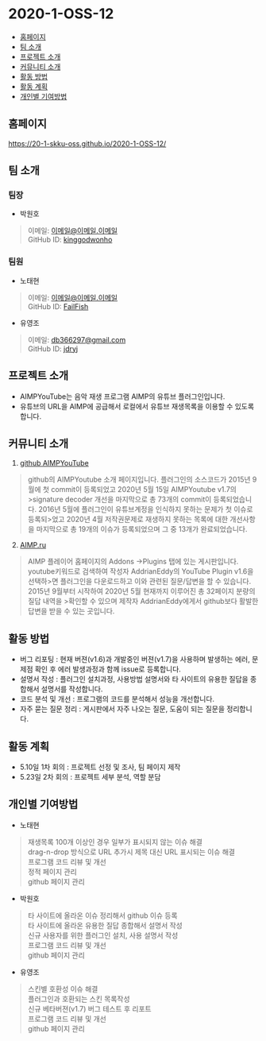 # 2020-1-OSS-12
 * [홈페이지](#HOME_PAGE)
 * [팀 소개](#Members)
 * [프로젝트 소개](#about_project)
 * [커뮤니티 소개](#about_community)
 * [활동 방법](#how_to)
 * [활동 계획](#plan)
 * [개인별 기여방법](#contribute)

## <div id = "HOME_PAGE">홈페이지</div>
https://20-1-skku-oss.github.io/2020-1-OSS-12/

## <div id = "Members">팀 소개</div>
### 팀장
+ 박원호
> 이메일: 이메일@이메일.이메일<br>
> GitHub ID: [kinggodwonho](https://github.com/kinggodwonho)<br>

### 팀원
+ 노태현
> 이메일: 이메일@이메일.이메일<br>
> GitHub ID: [FailFish](https://github.com/FailFish)<br>

+ 유영조
> 이메일: db366297@gmail.com<br>
> GitHub ID: [jdryj](https://github.com/jdryj)<br>

## <div id = "about_project">프로젝트 소개</div>
 * AIMPYouTube는 음악 재생 프로그램 AIMP의 유튜브 플러그인입니다.
 * 유튜브의 URL을 AIMP에 공급해서 로컬에서 유튜브 재생목록을 이용할 수 있도록 합니다.

## <div id = "about_community">커뮤니티 소개</div>
1. [github AIMPYouTube](https://github.com/AdrianEddy/AIMPYouTube)<br>

>github의 AIMPYoutube 소개 페이지입니다. 플러그인의 소스코드가 2015년 9월에 첫 commit이 등록되었고 2020년 5월 15일 AIMPYoutube v1.7의 >signature decoder 개선을 마지막으로 총 73개의 commit이 등록되었습니다. 2016년 5월에 플러그인이 유튜브계정을 인식하지 못하는 문제가 첫 이슈로 등록되>었고 2020년 4월 저작권문제로 재생하지 못하는 목록에 대한 개선사항을 마지막으로 총 19개의 이슈가 등록되었으며 그 중 13개가 완료되었습니다.<br>

2. [AIMP.ru](http://www.aimp.ru/forum/index.php?topic=50071)<br>

>AIMP 플레이어 홈페이지의 Addons ->Plugins 탭에 있는 게시판입니다. youtube키워드로 검색하여 작성자 AddrianEddy의 YouTube Plugin v1.6을 선택하>면 플러그인을 다운로드하고 이와 관련된 질문/답변을 할 수 있습니다. 2015년 9월부터 시작하여 2020년 5월 현재까지 이루어진 총 32페이지 분량의 질답 내역을 >확인할 수 있으며 제작자 AddrianEddy에게서 github보다 활발한 답변을 받을 수 있는 곳입니다.<br>

## <div id="#how_to">활동 방법</div>
* 버그 리포팅 : 현재 버젼(v1.6)과 개발중인 버젼(v1.7)을 사용하며 발생하는 에러, 문제점 확인 후 에러 발생과정과 함께 issue로 등록합니다.
* 설명서 작성 : 플러그인 설치과정, 사용방법 설명서와 타 사이트의 유용한 질답을 종합해서 설명서를 작성합니다.
* 코드 분석 및 개선 : 프로그램의 코드를 분석해서 성능을 개선합니다.
* 자주 묻는 질문 정리 : 게시판에서 자주 나오는 질문, 도움이 되는 질문을 정리합니다.


## <div id="plan">활동 계획</div>
* 5.10일 1차 회의 : 프로젝트 선정 및 조사, 팀 페이지 제작
* 5.23일 2차 회의 : 프로젝트 세부 분석, 역할 분담


## <div id="contribute">개인별 기여방법</div>
+ 노태현
> 재생목록 100개 이상인 경우 일부가 표시되지 않는 이슈 해결<br>
> drag-n-drop 방식으로 URL 추가시 제목 대신 URL 표시되는 이슈 해결<br>
> 프로그램 코드 리뷰 및 개선<br>
> 정적 페이지 관리<br>
> github 페이지 관리<br>
+ 박원호
> 타 사이트에 올라온 이슈 정리해서 github 이슈 등록<br>
> 타 사이트에 올라온 유용한 질답 종합해서 설명서 작성<br>
> 신규 사용자를 위한 플러그인 설치, 사용 설명서 작성<br>
> 프로그램 코드 리뷰 및 개선<br>
> github 페이지 관리<br>
+ 유영조
> 스킨별 호환성 이슈 해결<br>
> 플러그인과 호환되는 스킨 목록작성<br>
> 신규 베타버젼(v1.7) 버그 테스트 후 리포트<br>
> 프로그램 코드 리뷰 및 개선<br>
> github 페이지 관리<br>
